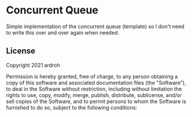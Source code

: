 # Concurrent Queue

Simple implementation of the concurrent queue (template) so I don't need to write this over and over again when needed.

## License

Copyright 2021 ardroh

Permission is hereby granted, free of charge, to any person obtaining a copy of this software and associated documentation files (the "Software"), to deal in the Software without restriction, including without limitation the rights to use, copy, modify, merge, publish, distribute, sublicense, and/or sell copies of the Software, and to permit persons to whom the Software is furnished to do so, subject to the following conditions: